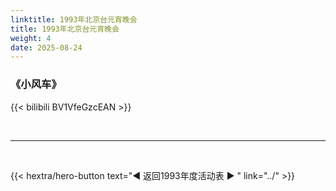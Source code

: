 ```yaml
---
linktitle: 1993年北京台元宵晚会
title: 1993年北京台元宵晚会
weight: 4
date: 2025-08-24
---
```


### 《小风车》

{{< bilibili BV1VfeGzcEAN >}}

<br>
<hr>
<br>

{{< hextra/hero-button text="◀ 返回1993年度活动表 ▶ " link="../" >}}